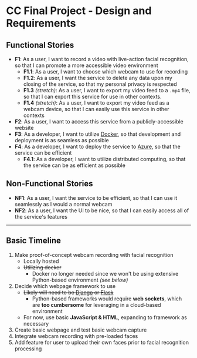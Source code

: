 # CC Final Project - Design and Requirements

## Functional Stories

- **F1**: As a user, I want to record a video with live-action facial
  recognition, so that I can promote a more accessible video environment
    - **F1.1**: As a user, I want to choose which webcam to use for recording
    - **F1.2**: As a user, I want the service to delete any data upon my closing
      of the service, so that my personal privacy is respected
    - **F1.3** *(stretch)*: As a user, I want to export my video feed to a
      `.mp4` file, so that I can export this service for use in other contexts.
    - **F1.4** *(stretch)*: As a user, I want to export my video feed as a webcam
      device, so that I can easily use this service in other contexts
- **F2**: As a user, I want to access this service from a publicly-accessible
  website
- **F3**: As a developer, I want to utilize [Docker](https://www.docker.com/),
  so that development and deployment is as seamless as possible
- **F4**: As a developer, I want to deploy the service to
  [Azure](https://azure.microsoft.com/en-us/), so that the service can be
  efficient
    - **F4.1**: As a developer, I want to utilize distributed computing, so that
      the service can be as efficient as possible 

## Non-Functional Stories

- **NF1**: As a user, I want the service to be efficient, so that I can use it
  seamlessly as I would a normal webcam
- **NF2**: As a user, I want the UI to be nice, so that I can easily access all
  of the service's features
  
---

## Basic Timeline

1. Make proof-of-concept webcam recording with facial recognition
    - Locally hosted
    - ~~Utilizing docker~~
        - Docker no longer needed since we won't be using extensive Python-based
          environment _(see below)_
1. Decide which webpage framework to use
    - ~~Likely will need to be [Django](https://www.djangoproject.com/) or
      [Flask](https://flask.palletsprojects.com/en/1.1.x/)~~
        - Python-based frameworks would require **web sockets**, which are **too
          cumbersome** for leveraging in a cloud-based environment
    - For now, use basic **JavaScript & HTML**, expanding to framework as
      necessary
1. Create basic webpage and test basic webcam capture
1. Integrate webcam recording with pre-loaded faces
1. Add feature for user to upload their own faces prior to facial recognition
   processing


